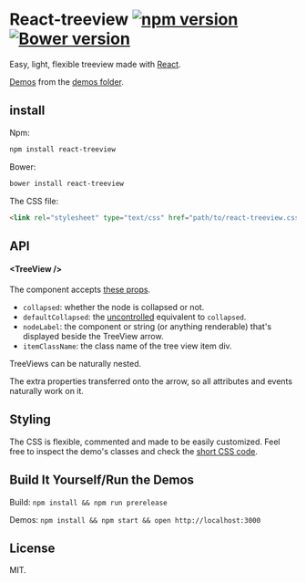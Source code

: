# React-treeview [![npm version](https://badge.fury.io/js/react-treeview.svg)](https://www.npmjs.com/package/react-treeview) [![Bower version](https://badge.fury.io/bo/react-treeview.svg)](http://badge.fury.io/bo/react-treeview)

Easy, light, flexible treeview made with [React](http://facebook.github.io/react/).

[Demos](https://cdn.rawgit.com/chenglou/react-treeview/aa72ed8b9e0b31fabc09e2f8bd4084947d48bb09/demos/index.html) from the [demos folder](https://github.com/chenglou/react-treeview/tree/aa72ed8b9e0b31fabc09e2f8bd4084947d48bb09/demos).

## install

Npm:
```sh
npm install react-treeview
```

Bower:
```sh
bower install react-treeview
```

The CSS file:

```html
<link rel="stylesheet" type="text/css" href="path/to/react-treeview.css">
```

## API

#### &lt;TreeView />
The component accepts [these props](https://github.com/chenglou/react-treeview/blob/aa72ed8b9e0b31fabc09e2f8bd4084947d48bb09/src/react-treeview.jsx#L5-L9).

- `collapsed`: whether the node is collapsed or not.
- `defaultCollapsed`: the [uncontrolled](http://facebook.github.io/react/docs/forms.html#uncontrolled-components) equivalent to `collapsed`.
- `nodeLabel`: the component or string (or anything renderable) that's displayed beside the TreeView arrow.
- `itemClassName`: the class name of the tree view item div.

TreeViews can be naturally nested.

The extra properties transferred onto the arrow, so all attributes and events naturally work on it.

## Styling
The CSS is flexible, commented and made to be easily customized. Feel free to inspect the demo's classes and check the [short CSS code](https://github.com/chenglou/react-treeview/blob/aa72ed8b9e0b31fabc09e2f8bd4084947d48bb09/react-treeview.css).

## Build It Yourself/Run the Demos

Build: `npm install && npm run prerelease`

Demos: `npm install && npm start && open http://localhost:3000`

## License

MIT.
